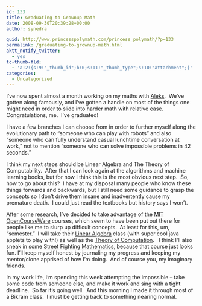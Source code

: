 ```yaml
---
id: 133
title: Graduating to Grownup Math
date: 2008-09-30T20:39:28+00:00
author: synedra

guid: http://www.princesspolymath.com/princess_polymath/?p=133
permalink: /graduating-to-grownup-math.html
aktt_notify_twitter:
  - yes
tc-thumb-fld:
  - 'a:2:{s:9:"_thumb_id";b:0;s:11:"_thumb_type";s:10:"attachment";}'
categories:
  - Uncategorized
---
```

I&#8217;ve now spent almost a month working on my maths with [Aleks](http://www.aleks.com/).&nbsp; We&#8217;ve gotten along famously, and I&#8217;ve gotten a handle on most of the things one might need in order to slide into harder math with relative ease.&nbsp; Congratulations, me.&nbsp; I&#8217;ve graduated!

I have a few branches I can choose from in order to further myself along the evolutionary path to &#8220;someone who can play with robots&#8221; and also &#8220;someone who can fully understand casual lunchtime conversation at work,&#8221; not to mention &#8220;someone who can solve impossible problems in 42 seconds.&#8221;&nbsp; 

I think my next steps should be Linear Algebra and The Theory of Computability.&nbsp; After that I can look again at the algorithms and machine learning books, but for now I think this is the most obvious next step.&nbsp; So, how to go about this?&nbsp; I have at my disposal many people who know these things forwards and backwards, but I still need some guidance to grasp the concepts so I don&#8217;t drive them insane and inadvertently cause my premature death.&nbsp; I could just read the textbooks but history says I won&#8217;t.

After some research, I&#8217;ve decided to take advantage of the [MIT OpenCourseWare](http://ocw.mit.edu/OcwWeb/web/home/home/index.htm) courses, which seem to have been put out there for people like me to slurp up difficult concepts.&nbsp; At least for this, um, &#8220;semester.&#8221;&nbsp; I will take their [Linear Algebra](http://ocw.mit.edu/OcwWeb/Mathematics/18-06Spring-2005/CourseHome/index.htm) class (with super cool java applets to play with!) as well as the [Theory of Computation](http://ocw.mit.edu/OcwWeb/Electrical-Engineering-and-Computer-Science/6-045JSpring-2005/Syllabus/index.htm).&nbsp;&nbsp; I think I&#8217;ll also sneak in some [Street Fighting Mathematics](http://ocw.mit.edu/OcwWeb/Mathematics/18-098January--IAP--2008/Readings/index.htm), because that course just looks fun. I&#8217;ll keep myself honest by journaling my progress and keeping my mentor/clone apprised of how I&#8217;m doing.&nbsp; And of course you, my imaginary friends.

In my work life, I&#8217;m spending this week attempting the impossible &#8211; take some code from someone else, and make it work and sing with a tight deadline.&nbsp; So far it&#8217;s going well.&nbsp; And this morning I made it through most of a Bikram class.&nbsp; I must be getting back to something nearing normal.